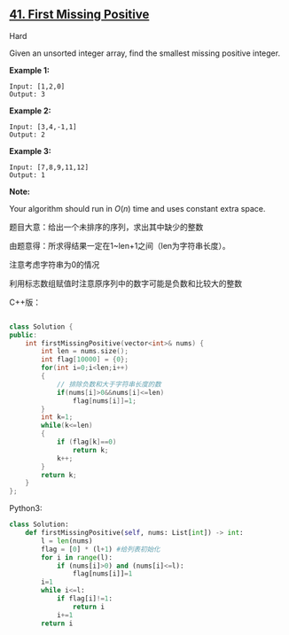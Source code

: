 ## [41. First Missing Positive](https://leetcode.com/problems/first-missing-positive/)

Hard

Given an unsorted integer array, find the smallest missing positive integer.

**Example 1:**

```
Input: [1,2,0]
Output: 3
```

**Example 2:**

```
Input: [3,4,-1,1]
Output: 2
```

**Example 3:**

```
Input: [7,8,9,11,12]
Output: 1
```

**Note:**

Your algorithm should run in *O*(*n*) time and uses constant extra space.



题目大意：给出一个未排序的序列，求出其中缺少的整数

由题意得：所求得结果一定在1~len+1之间（len为字符串长度）。

注意考虑字符串为0的情况

利用标志数组赋值时注意原序列中的数字可能是负数和比较大的整数

C++版：

```c++

class Solution {
public:
    int firstMissingPositive(vector<int>& nums) {
        int len = nums.size();
        int flag[10000] = {0};
        for(int i=0;i<len;i++)
        {
            // 排除负数和大于字符串长度的数
            if(nums[i]>0&&nums[i]<=len)
                flag[nums[i]]=1;
        }
        int k=1;
        while(k<=len)
        {
            if (flag[k]==0)
                return k;
            k++;
        }
        return k;
    }
};
```

Python3:

```python
class Solution:
    def firstMissingPositive(self, nums: List[int]) -> int:
        l = len(nums)
        flag = [0] * (l+1) #给列表初始化
        for i in range(l):
            if (nums[i]>0) and (nums[i]<=l):
                flag[nums[i]]=1
        i=1
        while i<=l:
            if flag[i]!=1:
                return i
            i+=1
        return i
        
```

